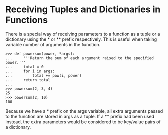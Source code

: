 # Receiving Tuples and Dictionaries in Functions

There is a special way of receiving parameters to a function as a tuple or a dictionary using the * or ** prefix respectively. This is useful when taking variable number of arguments in the function.
~~~
>>> def powersum(power, *args):
...     '''Return the sum of each argument raised to the specified power.'''
...     total = 0
...     for i in args:
...         total += pow(i, power)
...     return total
...
>>> powersum(2, 3, 4)
25
>>> powersum(2, 10)
100
~~~

Because we have a * prefix on the args variable, all extra arguments passed to the function are stored in args as a tuple. If a ** prefix had been used instead, the extra parameters would be considered to be key/value pairs of a dictionary.

